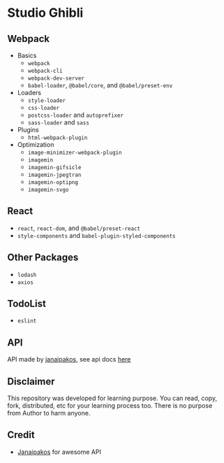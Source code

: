 # Studio Ghibli

## Webpack

- Basics
  - `webpack`
  - `webpack-cli`
  - `webpack-dev-server`
  - `babel-loader`, `@babel/core`, and `@babel/preset-env`
- Loaders
  - `style-loader`
  - `css-loader`
  - `postcss-loader` and `autoprefixer`
  - `sass-loader` and `sass`
- Plugins
  - `html-webpack-plugin`
- Optimization
  - `image-minimizer-webpack-plugin`
  - `imagemin`
  - `imagemin-gifsicle`
  - `imagemin-jpegtran`
  - `imagemin-optipng`
  - `imagemin-svgo`

## React

- `react`, `react-dom`, and `@babel/preset-react`
- `style-components` and `babel-plugin-styled-components`

## Other Packages

- `lodash`
- `axios`

## TodoList

- `eslint`

## API

API made by [janaipakos](https://github.com/janaipakos/ghibliapi), see api docs [here](https://ghibliapi.herokuapp.com/)

## Disclaimer

This repository was developed for learning purpose.
You can read, copy, fork, distributed, etc for your learning process too.
There is no purpose from Author to harm anyone.

## Credit

- [Janaipakos](https://github.com/janaipakos/ghibliapi) for awesome API
